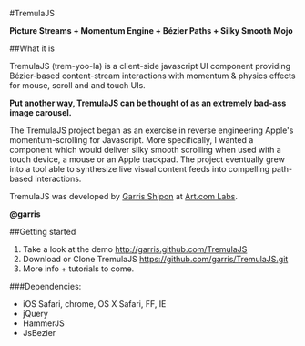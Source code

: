 #TremulaJS

**Picture Streams + Momentum Engine + Bézier Paths + Silky Smooth Mojo**

##What it is
    
TremulaJS (trem-yoo-la) is a client-side javascript UI component providing Bézier-based content-stream interactions with momentum & physics effects for mouse, scroll and and touch UIs. 

**Put another way, TremulaJS can be thought of as an extremely bad-ass image carousel.**  

The TremulaJS project began as an exercise in reverse engineering Apple's momentum-scrolling for Javascript. More specifically, I wanted a component which would deliver silky smooth scrolling when used with a touch device, a mouse or an Apple trackpad.  The project eventually grew into a tool able to synthesize live visual content feeds into compelling path-based interactions.

TremulaJS was developed by [Garris Shipon](http://garriss.wordpress.com/) at [Art.com Labs](http://art.com/).

**@garris** 

##Getting started

1. Take a look at the demo <http://garris.github.com/TremulaJS>
2. Download or Clone TremulaJS <https://github.com/garris/TremulaJS.git>
3. More info + tutorials to come.


###Dependencies:

- iOS Safari, chrome, OS X Safari, FF, IE
- jQuery
- HammerJS
- JsBezier

